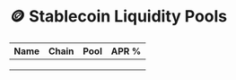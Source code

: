 # 🪙 Stablecoin Liquidity Pools

| Name | Chain | Pool | APR % |
| ---- | ----- | ---- | ----- |
|      |       |      |       |
|      |       |      |       |
|      |       |      |       |
